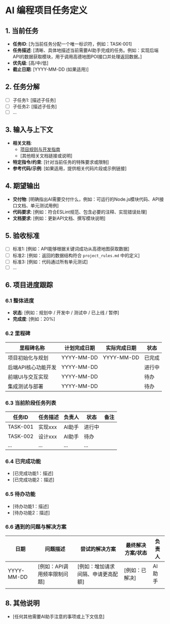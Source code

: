 # AI 编程项目任务定义

## 1. 当前任务

*   **任务ID**: [为当前任务分配一个唯一标识符，例如：TASK-001]
*   **任务描述**: [清晰、具体地描述当前需要AI助手完成的任务。例如：实现后端API的数据获取模块，用于调用高德地图POI接口并处理返回数据。]
*   **优先级**: [高/中/低]
*   **截止日期**: [YYYY-MM-DD (如果适用)]

## 2. 任务分解

*   [ ] 子任务1: [描述子任务]
*   [ ] 子任务2: [描述子任务]
*   [ ] ...

## 3. 输入与上下文

*   **相关文档**: 
    *   [项目规则与开发指南](./project_rules.md)
    *   [其他相关文档链接或说明]
*   **特定指令/约束**: [针对当前任务的特殊要求或限制]
*   **参考代码/示例**: [如果适用，提供相关代码片段或示例链接]

## 4. 期望输出

*   **交付物**: [明确指出AI需要交付什么，例如：可运行的Node.js模块代码、API接口文档、单元测试用例]
*   **代码要求**: [例如：符合ESLint规范、包含必要的注释、实现错误处理]
*   **文档要求**: [例如：更新API文档、撰写模块说明]

## 5. 验收标准

*   [ ] 标准1: [例如：API能够根据关键词成功从高德地图获取数据]
*   [ ] 标准2: [例如：返回的数据结构符合 `project_rules.md` 中的定义]
*   [ ] 标准3: [例如：代码通过所有单元测试]
*   [ ] ...

## 6. 项目进度跟踪

### 6.1 整体进度

*   **状态**: [例如：规划中 / 开发中 / 测试中 / 已上线 / 暂停]
*   **完成度**: [例如：20%]

### 6.2 里程碑

| 里程碑名称         | 计划完成日期 | 实际完成日期 | 状态        |
| ------------------ | ------------ | ------------ | ----------- |
| 项目初始化与规划   | YYYY-MM-DD   | YYYY-MM-DD   | 已完成      |
| 后端API核心功能开发 | YYYY-MM-DD   |              | 进行中      |
| 前端UI与交互实现   | YYYY-MM-DD   |              | 待办        |
| 集成测试与部署     | YYYY-MM-DD   |              | 待办        |

### 6.3 当前阶段任务列表

| 任务ID   | 任务描述                     | 负责人 | 状态    | 备注     |
| -------- | ---------------------------- | ------ | ------- | -------- |
| TASK-001 | 实现xxx     | AI助手 | 进行中  |          |
| TASK-002 | 设计xxx   | AI助手 | 待办    |          |
| ...      | ...                          | ...    | ...     |          |

### 6.4 已完成功能

*   [已完成功能1：描述]
*   [已完成功能2：描述]

### 6.5 待办功能

*   [待办功能1：描述]
*   [待办功能2：描述]

### 6.6 遇到的问题与解决方案

| 日期       | 问题描述                                 | 尝试的解决方案                       | 最终解决方案/状态 | 负责人 |
| ---------- | ---------------------------------------- | ------------------------------------ | ----------------- | ------ |
| YYYY-MM-DD | [例如：API调用频率限制问题]          | [例如：增加请求间隔、申请更高配额]     | [例如：已解决]    | AI助手 |
|            |                                          |                                      |                   |        |

## 8. 其他说明

*   [任何其他需要AI助手注意的事项或上下文信息]

